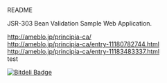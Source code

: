 README  
  
JSR-303 Bean Validation Sample Web Application.  
  
http://ameblo.jp/principia-ca/  
http://ameblo.jp/principia-ca/entry-11180782744.html  
http://ameblo.jp/principia-ca/entry-11183483337.html  
  test

[![Bitdeli Badge](https://d2weczhvl823v0.cloudfront.net/heki1224/sample-validation-webapps/trend.png)](https://bitdeli.com/free "Bitdeli Badge")

